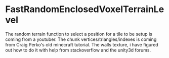 # FastRandomEnclosedVoxelTerrainLevel
The random terrain function to select a position for a tile to be setup is coming from a youtuber. The chunk vertices/triangles/indexes is coming from Craig Perko's old minecraft tutorial. The walls texture, i have figured out how to do it with help from stackoverflow and the unity3d forums.
